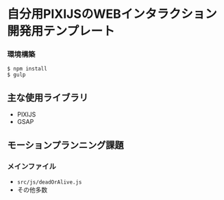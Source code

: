 # 自分用PIXIJSのWEBインタラクション開発用テンプレート

### 環境構築

```
$ npm install
$ gulp
```

## 主な使用ライブラリ
- PIXIJS
- GSAP

## モーションプランニング課題
### メインファイル
- `src/js/deadOrAlive.js`
- その他多数
